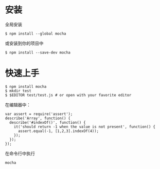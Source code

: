 # 安装
全局安装
```
$ npm install --global mocha
```

或安装到你的项目中
```
$ npm install --save-dev mocha
```

# 快速上手

```
$ npm install mocha
$ mkdir test
$ $EDITOR test/test.js # or open with your favorite editor
```

在编辑器中：

```
var assert = require('assert');
describe('Array', function() {
  describe('#indexOf()', function() {
    it('should return -1 when the value is not present', function() {
      assert.equal(-1, [1,2,3].indexOf(4));
    });
  });
});
```

在命令行中执行
```
mocha
```
